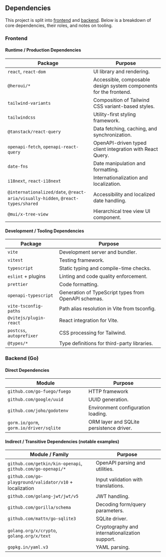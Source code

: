 ## Dependencies

This project is split into [frontend](./client/README.md) and [backend](./server/README.md). Below is a breakdown of core dependencies, their roles, and notes on tooling.

### Frontend

#### Runtime / Production Dependencies

| Package | Purpose |
|--------|---------|
| `react`, `react-dom` | UI library and rendering. |
| `@heroui/*` | Accessible, composable design system components for the frontend. |
| `tailwind-variants` | Composition of Tailwind CSS variant-based styles. |
| `tailwindcss` | Utility-first styling framework. |
| `@tanstack/react-query` | Data fetching, caching, and synchronization. |
| `openapi-fetch`, `openapi-react-query` | OpenAPI-driven typed client integration with React Query. |
| `date-fns` | Date manipulation and formatting. |
| `i18next`, `react-i18next` | Internationalization and localization. |
| `@internationalized/date`, `@react-aria/visually-hidden`, `@react-types/shared` | Accessibility and localized date handling. |
| `@mui/x-tree-view` | Hierarchical tree view UI component. |

#### Development / Tooling Dependencies

| Package | Purpose |
|--------|---------|
| `vite` | Development server and bundler. |
| `vitest` | Testing framework. |
| `typescript` | Static typing and compile-time checks. |
| `eslint` + plugins | Linting and code quality enforcement. |
| `prettier` | Code formatting. |
| `openapi-typescript` | Generation of TypeScript types from OpenAPI schemas. |
| `vite-tsconfig-paths` | Path alias resolution in Vite from tsconfig. |
| `@vitejs/plugin-react` | React integration for Vite. |
| `postcss`, `autoprefixer` | CSS processing for Tailwind. |
| `@types/*` | Type definitions for third-party libraries. |

### Backend (Go)

#### Direct Dependencies

| Module | Purpose |
|--------|---------|
| `github.com/go-fuego/fuego` | HTTP framework |
| `github.com/google/uuid` | UUID generation. |
| `github.com/joho/godotenv` | Environment configuration loading. |
| `gorm.io/gorm`, `gorm.io/driver/sqlite` | ORM layer and SQLite persistence driver. |

#### Indirect / Transitive Dependencies (notable examples)

| Module / Family | Purpose |
|-----------------|---------|
| `github.com/getkin/kin-openapi`, `github.com/go-openapi/*` | OpenAPI parsing and utilities. |
| `github.com/go-playground/validator/v10` + localization | Input validation with translations. |
| `github.com/golang-jwt/jwt/v5` | JWT handling. |
| `github.com/gorilla/schema` | Decoding form/query parameters. |
| `github.com/mattn/go-sqlite3` | SQLite driver. |
| `golang.org/x/crypto`, `golang.org/x/text` | Cryptography and internationalization support. |
| `gopkg.in/yaml.v3` | YAML parsing. |